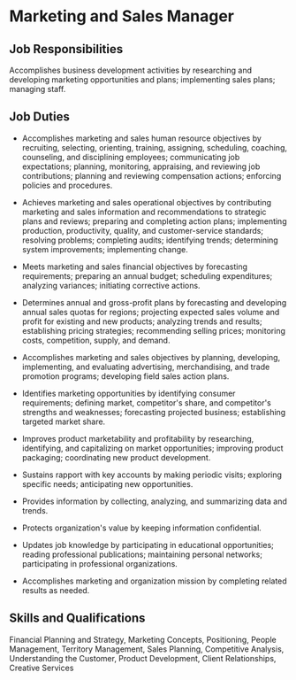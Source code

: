 # Marketing and Sales Manager

## Job Responsibilities

Accomplishes business development activities by researching and developing marketing opportunities and plans; implementing sales plans; managing staff.

## Job Duties

* Accomplishes marketing and sales human resource objectives by recruiting, selecting, orienting, training, assigning, scheduling, coaching, counseling, and disciplining employees; communicating job expectations; planning, monitoring, appraising, and reviewing job contributions; planning and reviewing compensation actions; enforcing policies and procedures.

* Achieves marketing and sales operational objectives by contributing marketing and sales information and recommendations to strategic plans and reviews; preparing and completing action plans; implementing production, productivity, quality, and customer-service standards; resolving problems; completing audits; identifying trends; determining system improvements; implementing change.

* Meets marketing and sales financial objectives by forecasting requirements; preparing an annual budget; scheduling expenditures; analyzing variances; initiating corrective actions.

* Determines annual and gross-profit plans by forecasting and developing annual sales quotas for regions; projecting expected sales volume and profit for existing and new products; analyzing trends and results; establishing pricing strategies; recommending selling prices; monitoring costs, competition, supply, and demand.

* Accomplishes marketing and sales objectives by planning, developing, implementing, and evaluating advertising, merchandising, and trade promotion programs; developing field sales action plans.

* Identifies marketing opportunities by identifying consumer requirements; defining market, competitor&apos;s share, and competitor&apos;s strengths and weaknesses; forecasting projected business; establishing targeted market share.

* Improves product marketability and profitability by researching, identifying, and capitalizing on market opportunities; improving product packaging; coordinating new product development.

* Sustains rapport with key accounts by making periodic visits; exploring specific needs; anticipating new opportunities.

* Provides information by collecting, analyzing, and summarizing data and trends.

* Protects organization&apos;s value by keeping information confidential.

* Updates job knowledge by participating in educational opportunities; reading professional publications; maintaining personal networks; participating in professional organizations.

* Accomplishes marketing and organization mission by completing related results as needed.

## Skills and Qualifications

Financial Planning and Strategy, Marketing Concepts, Positioning, People Management, Territory Management, Sales Planning, Competitive Analysis, Understanding the Customer, Product Development, Client Relationships, Creative Services

